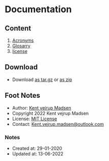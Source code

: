 # Documentation
## Content
1. [Acronyms](acronyms.md)
2. [Glosarry](glosarry.md)
3. [license](license.md)

## Download
* Download [as tar.gz](https://1drv.ms/u/s!AnVSo6qhoQp5j44rG0V-dvyoxs3r_w) or [as zip](https://1drv.ms/u/s!AnVSo6qhoQp5j49a5woqf6x41OHMYg?e=SgTFxC)


## Foot Notes
* Author: [Kent vejrup Madsen](https://github.com/kentVejrupMadsen/)
* Copyright 2022 Kent vejrup Madsen
* License: [MIT License](license.md)
* Contact: Kent.vejrup.madsen@outlook.com

### Notes
* Created at: 29-01-2020
* Updated at: 13-06-2022
